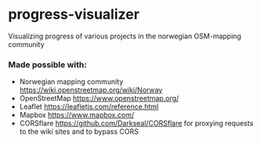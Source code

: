 # progress-visualizer

Visualizing progress of various projects in the norwegian OSM-mapping community

### Made possible with:

- Norwegian mapping community https://wiki.openstreetmap.org/wiki/Norway
- OpenStreetMap https://www.openstreetmap.org/
- Leaflet https://leafletjs.com/reference.html
- Mapbox https://www.mapbox.com/
- CORSflare https://github.com/Darkseal/CORSflare for proxying requests to the wiki sites and to bypass CORS

